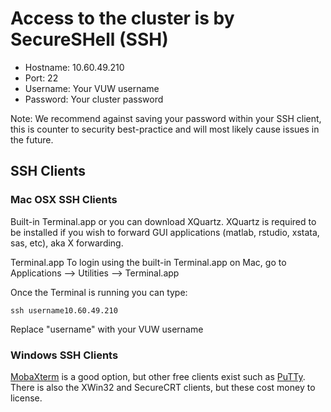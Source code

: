 # Access to the cluster is by SecureSHell (SSH)

*  Hostname: 10.60.49.210
*  Port: 22 
*  Username: Your VUW username
*  Password: Your cluster password

Note: We recommend against saving your password within your SSH client, this is counter to security best-practice and will most likely cause issues in the future.

## SSH Clients
### Mac OSX SSH Clients
Built-in Terminal.app or you can download XQuartz. XQuartz is required to be installed if you wish to forward GUI applications (matlab, rstudio, xstata, sas, etc), aka X forwarding.

Terminal.app
To login using the built-in Terminal.app on Mac, go to Applications --> Utilities --> Terminal.app

Once the Terminal is running you can type:

  `ssh username10.60.49.210`

Replace "username" with your VUW username

### Windows SSH Clients 
[MobaXterm](https://mobaxterm.mobatek.net/) is a good option, but other free clients exist such as [PuTTy](https://www.putty.org/).  There is also the XWin32 and SecureCRT clients, but these cost money to license.
